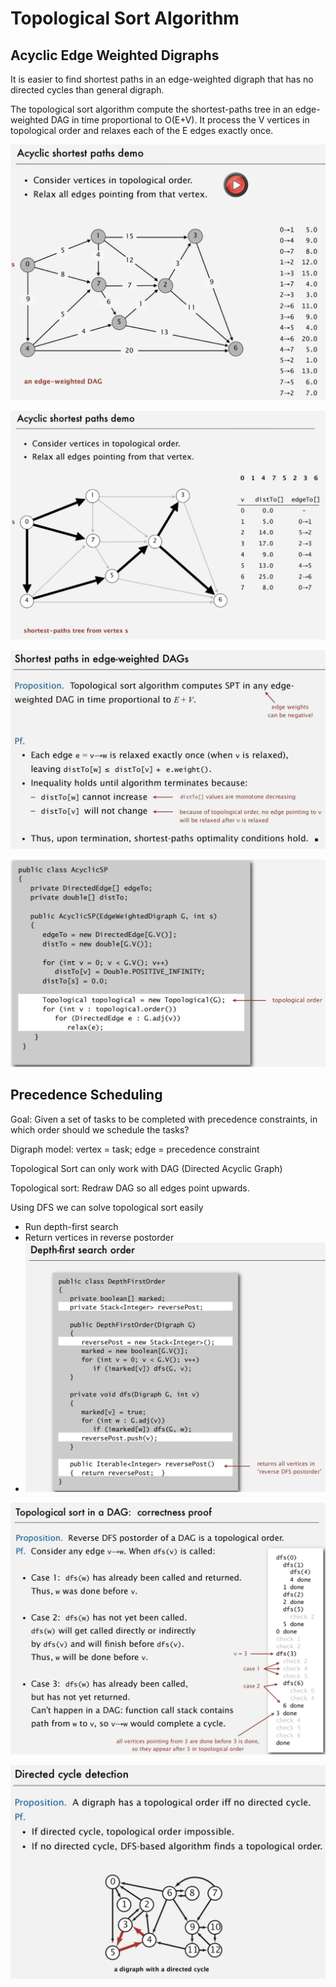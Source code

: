 # Topological Sort Algorithm

## Acyclic Edge Weighted Digraphs

It is easier to find shortest paths in an edge-weighted digraph that has no directed cycles than general digraph.

The topological sort algorithm compute the shortest-paths tree in an edge-weighted DAG in time proportional to O(E+V). It process the V vertices in topological order and relaxes each of the E edges exactly once.

![image](../../media/Topological-Sort-Algorithm-image1.jpg)

![image](../../media/Topological-Sort-Algorithm-image2.jpg)

![image](../../media/Topological-Sort-Algorithm-image3.jpg)

![image](../../media/Topological-Sort-Algorithm-image4.jpg)

## Precedence Scheduling

Goal: Given a set of tasks to be completed with precedence constraints, in which order should we schedule the tasks?

Digraph model: vertex = task; edge = precedence constraint

Topological Sort can only work with DAG (Directed Acyclic Graph)

Topological sort: Redraw DAG so all edges point upwards.

Using DFS we can solve topological sort easily

- Run depth-first search
- Return vertices in reverse postorder
- ![image](../../media/Topological-Sort-Algorithm-image5.jpg)

![image](../../media/Topological-Sort-Algorithm-image6.jpg)

![image](../../media/Topological-Sort-Algorithm-image7.jpg)
